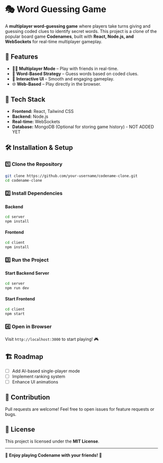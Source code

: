 # 🎭 Word Guessing Game

A **multiplayer word-guessing game** where players take turns giving and guessing coded clues to identify secret words. This project is a clone of the popular board game **Codenames**, built with **React, Node.js, and WebSockets** for real-time multiplayer gameplay.

## 🚀 Features
- 🕵️‍♂️ **Multiplayer Mode** – Play with friends in real-time.
- 🧠 **Word-Based Strategy** – Guess words based on coded clues.
- 🎨 **Interactive UI** – Smooth and engaging gameplay.
- 🌐 **Web-Based** – Play directly in the browser.

## 📌 Tech Stack
- **Frontend:** React, Tailwind CSS
- **Backend:** Node.js
- **Real-time:** WebSockets
- **Database:** MongoDB (Optional for storing game history) - NOT ADDED YET

## 🛠️ Installation & Setup
### 1️⃣ Clone the Repository
```bash
git clone https://github.com/your-username/codename-clone.git
cd codename-clone
```

### 2️⃣ Install Dependencies
#### Backend
```bash
cd server
npm install
```
#### Frontend
```bash
cd client
npm install
```

### 3️⃣ Run the Project
#### Start Backend Server
```bash
cd server
npm run dev
```
#### Start Frontend
```bash
cd client
npm start
```

### 4️⃣ Open in Browser
Visit `http://localhost:3000` to start playing! 🎮

## 🏗️ Roadmap
- [ ] Add AI-based single-player mode
- [ ] Implement ranking system
- [ ] Enhance UI animations

## 🤝 Contribution
Pull requests are welcome! Feel free to open issues for feature requests or bugs.

## 📜 License
This project is licensed under the **MIT License**.

---

🎯 **Enjoy playing Codename with your friends!** 🚀
